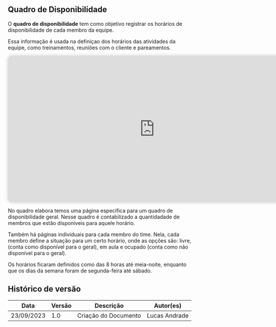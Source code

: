 ## Quadro de Disponibilidade

O **quadro de disponibilidade** tem como objetivo registrar os horários de disponibilidade de cada membro da equipe. 

Essa informação é usada na definiçao dos horários das atividades da equipe, como treinamentos, reuniões com o cliente e pareamentos.

<iframe src="https://docs.google.com/spreadsheets/d/e/2PACX-1vRIcPXgEzrQfUX509YqoR0U6bXUi09Ythter9kTizORen8-MUdwMqvR21cqcQpYfojMVhVtxy7lrf5K/pubhtml?single=false&amp;widget=true&amp;headers=false" style="width: 800px; height: 400px; border: none;border-radius: 10px;box-shadow: 0 0 10px rgba(0, 0, 0, 0.2);"></iframe>

No quadro elabora temos uma página específica para um quadro de disponibilidade geral. Nesse quadro é contabilizado a quantidadade de membros que estão disponíveis para aquele horário. 

Também há páginas individuais para cada membro do time. Nela, cada membro define a situação para um certo horário, onde as opções são: livre, (conta como disponível para o geral), em aula e ocupado (conta como não disponível para o geral).

Os horários ficaram definidos como das 8 horas até meia-noite, enquanto que os dias da semana foram de segunda-feira até sábado.

## Histórico de versão
| Data | Versão | Descrição | Autor(es) |
| ---- | ---- | ---- | ---- |
| 23/09/2023 | 1.0 | Criação do Documento | Lucas Andrade |